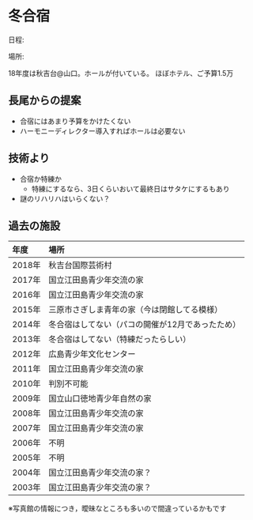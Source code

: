 # 冬合宿

日程:

場所:

18年度は秋吉台@山口。ホールが付いている。
ほぼホテル、ご予算1.5万

## 長尾からの提案

+ 合宿にはあまり予算をかけたくない
+ ハーモニーディレクター導入すればホールは必要ない

## 技術より

+ 合宿か特練か
    + 特練にするなら、3日くらいおいて最終日はサタケにするもあり
+ 謎のリハリハはいらくない？

## 過去の施設

|年度  |場所|
|:----|:---|
|2018年|秋吉台国際芸術村|
|2017年|国立江田島青少年交流の家|
|2016年|国立江田島青少年交流の家|
|2015年|三原市さぎしま青年の家（今は閉館してる模様）|
|2014年|冬合宿はしてない（パコの開催が12月であったため）|
|2013年|冬合宿はしてない（特練だったらしい）|
|2012年|広島青少年文化センター|
|2011年|国立江田島青少年交流の家|
|2010年|判別不可能|
|2009年|国立山口徳地青少年自然の家|
|2008年|国立江田島青少年交流の家|
|2007年|国立江田島青少年交流の家|
|2006年|不明|
|2005年|不明|
|2004年|国立江田島青少年交流の家？|
|2003年|国立江田島青少年交流の家？|

※写真館の情報につき，曖昧なところも多いので間違っているかもです
